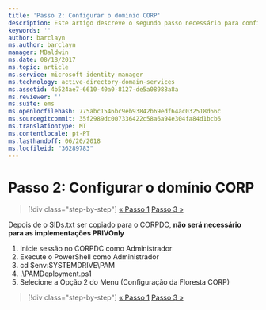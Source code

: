 ```yaml
---
title: 'Passo 2: Configurar o domínio CORP'
description: Este artigo descreve o segundo passo necessário para configurar o domínio CORP, que envolve a execução de um script depois de o sids.txt ser copiado para o CORPDC
keywords: ''
author: barclayn
ms.author: barclayn
manager: MBaldwin
ms.date: 08/18/2017
ms.topic: article
ms.service: microsoft-identity-manager
ms.technology: active-directory-domain-services
ms.assetid: 4b524ae7-6610-40a0-8127-de5a08988a8a
ms.reviewer: ''
ms.suite: ems
ms.openlocfilehash: 775abc1546bc9eb93842b69edf64ac032518d66c
ms.sourcegitcommit: 35f2989dc007336422c58a6a94e304fa84d1bcb6
ms.translationtype: MT
ms.contentlocale: pt-PT
ms.lasthandoff: 06/20/2018
ms.locfileid: "36289783"
---
```

# <a name="step-2-configuring-the-corp-domain"></a>Passo 2: Configurar o domínio CORP

> [!div class="step-by-step"]
> [« Passo 1](sp1-step1-configuring-priv-domain.md)
> [Passo 3 »](sp1-step3-installing-configuring-sql.md)

Depois de o SIDs.txt ser copiado para o CORPDC, **não será necessário para as implementações PRIVOnly**

1. Inicie sessão no CORPDC como Administrador
2. Execute o PowerShell como Administrador
3. cd $env:SYSTEMDRIVE\PAM
4. .\PAMDeployment.ps1
5. Selecione a Opção 2 do Menu (Configuração da Floresta CORP)

> [!div class="step-by-step"]
> [« Passo 1](sp1-step1-configuring-priv-domain.md)
> [Passo 3 »](sp1-step3-installing-configuring-sql.md)
